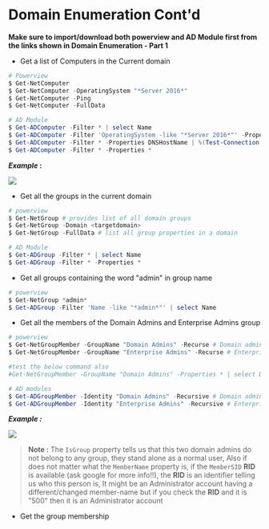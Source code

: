 # **Domain Enumeration Cont'd**

**Make sure to import/download both powerview and AD Module first from the links shown in Domain Enumeration - Part 1**



- Get a list of Computers in the Current domain

```powershell
# Powerview
$ Get-NetComputer
$ Get-NetComputer -OperatingSystem "*Server 2016*"
$ Get-NetComputer -Ping
$ Get-NetComputer -FullData 

# AD Module
$ Get-ADComputer -Filter * | select Name
$ Get-ADComputer -Filter 'OperatingSystem -like "*Server 2016*"' -Properties OperatingSystem | select Name,OperatingSystem
$ Get-ADComputer -Filter * -Properties DNSHostName | %(Test-Connection -Count 1 -ComputerName $_.DNSHostName)
$ Get-ADComputer -Filter * -Properties *
```

**_Example_ :**

![](https://i.imgur.com/vmBif3X.png)

- Get all the groups in the current domain

```powershell
# powerview
$ Get-NetGroup # provides list of all domain groups
$ Get-NetGroup -Domain <targetdomain>
$ Get-NetGroup -FullData # list all group properties in a domain

# AD Module
$ Get-ADGroup -Filter * | select Name
$ Get-ADGroup -Filter * -Properties *
```


- Get all groups containing the word "admin" in group name

```powershell
# powerview
$ Get-NetGroup *admin*
$ Get-ADGroup -Filter 'Name -like "*admin*"' | select Name
```

- Get all the members of the Domain Admins and Enterprise Admins group

```powershell
# powerview
$ Get-NetGroupMember -GroupName "Domain Admins" -Recurse # Domain admins
$ Get-NetGroupMember -GroupName "Enterprise Admins" -Recurse # Enterprise admins

#test the below command also
#Get-NetGroupMember -GroupName "Domain Admins" -Properties * | select DistinguishedName,GroupCategory,GroupScope,Name,Members

# AD modules 
$ Get-ADGroupMember -Identity "Domain Admins" -Recursive # Domain admins
$ Get-ADGroupMember -Identity "Enterprise Admins" -Recursive # Enterprise admins
```

**_Example :_**


![](https://i.imgur.com/nYGNRo8.png)


> **Note :** The `IsGroup` property tells us that this two domain admins do not belong to any group, they stand alone as a normal user, Also if does not matter what the `MemberName` property is, if the `MemberSID` **RID** is available (ask google for more info!!), the **RID** is an identifier telling us who this person is, It might be an Administrator account having a different/changed member-name but if you check the **RID** and it is "500" then it is an Administrator account


- Get the group membership 

